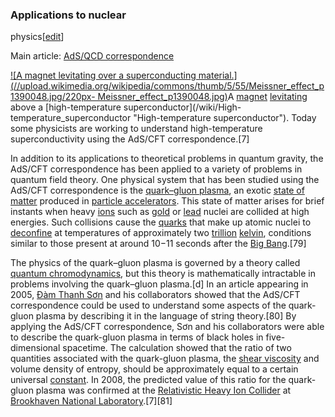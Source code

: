 ### Applications to nuclear
physics[[edit](/w/index.php?title=String\_theory&action=edit&section=16 "Edit
section: Applications to nuclear physics")]

Main article: [AdS/QCD correspondence](/wiki/AdS/QCD\_correspondence "AdS/QCD
correspondence")

[![A magnet levitating over a superconducting
material.](//upload.wikimedia.org/wikipedia/commons/thumb/5/55/Meissner\_effect\_p1390048.jpg/220px-
Meissner\_effect\_p1390048.jpg)](/wiki/File:Meissner\_effect\_p1390048.jpg)A
[magnet](/wiki/Magnet "Magnet") [levitating](/wiki/Meissner\_effect "Meissner
effect") above a [high-temperature superconductor](/wiki/High-
temperature\_superconductor "High-temperature superconductor"). Today some
physicists are working to understand high-temperature superconductivity using
the AdS/CFT correspondence.[7]

In addition to its applications to theoretical problems in quantum gravity,
the AdS/CFT correspondence has been applied to a variety of problems in
quantum field theory. One physical system that has been studied using the
AdS/CFT correspondence is the [quark–gluon
plasma](/wiki/Quark%E2%80%93gluon\_plasma "Quark–gluon plasma"), an exotic
[state of matter](/wiki/State\_of\_matter "State of matter") produced in
[particle accelerators](/wiki/Particle\_accelerator "Particle accelerator").
This state of matter arises for brief instants when heavy [ions](/wiki/Ions
"Ions") such as [gold](/wiki/Gold "Gold") or [lead](/wiki/Lead "Lead") nuclei
are collided at high energies. Such collisions cause the [quarks](/wiki/Quarks
"Quarks") that make up atomic nuclei to [deconfine](/wiki/Deconfinement
"Deconfinement") at temperatures of approximately two
[trillion](/wiki/1,000,000,000,000 "1,000,000,000,000") [kelvin](/wiki/Kelvin
"Kelvin"), conditions similar to those present at around 10−11 seconds after
the [Big Bang](/wiki/Big\_Bang "Big Bang").[79]

The physics of the quark–gluon plasma is governed by a theory called [quantum
chromodynamics](/wiki/Quantum\_chromodynamics "Quantum chromodynamics"), but
this theory is mathematically intractable in problems involving the
quark–gluon plasma.[d] In an article appearing in 2005, [Đàm Thanh
Sơn](/wiki/%C4%90%C3%A0m\_Thanh\_S%C6%A1n "Đàm Thanh Sơn") and his collaborators
showed that the AdS/CFT correspondence could be used to understand some
aspects of the quark-gluon plasma by describing it in the language of string
theory.[80] By applying the AdS/CFT correspondence, Sơn and his collaborators
were able to describe the quark-gluon plasma in terms of black holes in five-
dimensional spacetime. The calculation showed that the ratio of two quantities
associated with the quark-gluon plasma, the [shear
viscosity](/wiki/Shear\_viscosity "Shear viscosity") and volume density of
entropy, should be approximately equal to a certain universal
[constant](/wiki/Constant\_\(mathematics\) "Constant \(mathematics\)"). In
2008, the predicted value of this ratio for the quark-gluon plasma was
confirmed at the [Relativistic Heavy Ion
Collider](/wiki/Relativistic\_Heavy\_Ion\_Collider "Relativistic Heavy Ion
Collider") at [Brookhaven National
Laboratory](/wiki/Brookhaven\_National\_Laboratory "Brookhaven National
Laboratory").[7][81]
